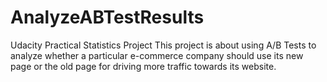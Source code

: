# AnalyzeABTestResults
Udacity Practical Statistics Project
This project is about using A/B Tests to analyze whether a particular e-commerce company should use its new page or the old page for driving more traffic towards its website.
